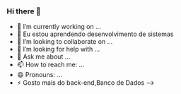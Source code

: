 ### Hi there 👋
- 🔭 I’m currently working on ...
- 🌱 Eu estou aprendendo desenvolvimento de sistemas
- 👯 I’m looking to collaborate on ...
- 🤔 I’m looking for help with ...
- 💬 Ask me about ...
- 📫 How to reach me: ...
- 😄 Pronouns: ...
- ⚡ Gosto mais do back-end,Banco de Dados 
-->
